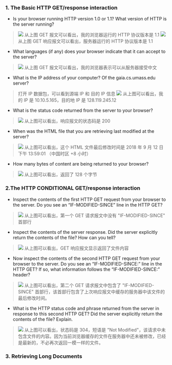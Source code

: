 ### 1. The Basic HTTP GET/response interaction 

* Is your browser running HTTP version 1.0 or 1.1?  What version of HTTP is the server running? 

> 
> ![](https://github.com/YangXiaoHei/Networking/blob/master/02%20应用层/images/wl1.png)
> 从上图 GET 报文可以看出，我的浏览器运行的 HTTP 协议版本是 1.1
> ![](https://github.com/YangXiaoHei/Networking/blob/master/02%20应用层/images/wl2.png)
> 从上图 GET 响应报文可以看出，服务器运行的 HTTP 协议版本是 1.1

* What languages (if any) does your browser indicate that it can accept to the server? 

> ![](https://github.com/YangXiaoHei/Networking/blob/master/02%20应用层/images/wl3.png)
> 从上图 GET 报文可以看出，我的浏览器表示可以从服务器接受中文

* What is the IP address of your computer?  Of the gaia.cs.umass.edu server? 

> 打开 IP 数据包，可以看到源端 IP 和 目的 IP 信息
> ![](https://github.com/YangXiaoHei/Networking/blob/master/02%20应用层/images/wl4.png)
> 从上图可以看出，我的 IP 是 10.10.5.165，目的地 IP 是 128.119.245.12

* What is the status code returned from the server to your browser? 

> 
> ![](https://github.com/YangXiaoHei/Networking/blob/master/02%20应用层/images/wl5.png)
> 从上图可以看出，响应报文的状态码是 200

* When was the HTML file that you are retrieving last modified at the server? 

>
> ![](https://github.com/YangXiaoHei/Networking/blob/master/02%20应用层/images/wl6.png)
> 从上图可以看出，这个 HTML 文件最后修改时间是 2018 年 9 月 12 日下午 13:59:01 （中国时区 +8 小时）

* How many bytes of content are being returned to your browser? 

>
> ![](https://github.com/YangXiaoHei/Networking/blob/master/02%20应用层/images/wl7.png)
> 从上图可以看出，返回了 128 个字节

### 2.The HTTP CONDITIONAL GET/response interaction 

* Inspect the contents of the first HTTP GET request from your browser to the server.  Do you see an “IF-MODIFIED-SINCE” line in the HTTP GET? 

>
> ![](https://github.com/YangXiaoHei/Networking/blob/master/02%20应用层/images/wl8.png)
> 从上图可以看出，第一个 GET 请求报文中没有 "IF-MODIFIED-SINCE" 首部行

* Inspect the contents of the server response. Did the server explicitly return the contents of the file?  How can you tell? 

>
>![](https://github.com/YangXiaoHei/Networking/blob/master/02%20应用层/images/wl9.png)
> 从上图可以看出，GET 响应报文显示返回了文件内容

* Now inspect the contents of the second HTTP GET request from your browser to the server.  Do you see an “IF-MODIFIED-SINCE:” line in the HTTP GET? If so, what information follows the “IF-MODIFIED-SINCE:” header? 

>
>![](https://github.com/YangXiaoHei/Networking/blob/master/02%20应用层/images/wl10.png)
> 从上图可以看出，第二个 GET 请求报文中包含了 "IF-MODIFIED-SINCE" 首部行，该首部行包含了上次响应报文中缓存的服务器中该文件的最后修改时间。

* What is the HTTP status code and phrase returned from the server in response to this second HTTP GET?  Did the server explicitly return the contents of the file? Explain. 

>
>![](https://github.com/YangXiaoHei/Networking/blob/master/02%20应用层/images/wl11.png)
> 从上图可以看出，状态码是 304，短语是 "Not Modified"，该请求中未包含文件的内容。因为当前浏览器缓存的文件在服务器中还未被修改，已经是最新的，不必再次返回一模一样的文件。

### 3. Retrieving Long Documents 


